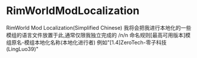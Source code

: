 # RimWorldModLocalization
RimWorld Mod Localization(Simplified Chinese)
我将会把我进行本地化的一些模组的语言文件放置于此,通常仅限我独立完成的
/n/n
命名规则[最高可用版本]模组原名-模组本地化名称(本地化进行者)
例如"[1.4]ZeroTech-零子科技(LingLuo39)"
